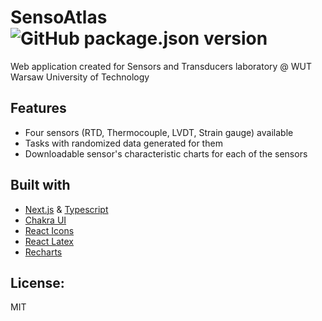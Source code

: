 # SensoAtlas ![GitHub package.json version](https://img.shields.io/github/package-json/v/utbrott/sensolab?style=flat-square)

Web application created for Sensors and Transducers laboratory
@ WUT Warsaw University of Technology

## Features

- Four sensors (RTD, Thermocouple, LVDT, Strain gauge) available
- Tasks with randomized data generated for them
- Downloadable sensor's characteristic charts for each of the sensors

## Built with

- [Next.js](https://nextjs.org/) & [Typescript](https://www.typescriptlang.org/)
- [Chakra UI](https://chakra-ui.com/)
- [React Icons](https://react-icons.github.io/react-icons/)
- [React Latex](https://github.com/zzish/react-latex)
- [Recharts](https://recharts.org/en-US/)

## License:

MIT
